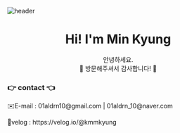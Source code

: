 ![header](https://capsule-render.vercel.app/api?type=transparent%&text=Hi!%20I'm%20Min%20Kyung&fontColor=d6ace6&align=center)

<h1 align=center de> Hi! I'm Min Kyung </h1>
<p align=center> 안녕하세요.<br/> 💖 방문해주셔서 감사합니다! 💖</p>


<div>
	<h3> 👉 contact 👈 </h3>
	<p>✉️E-mail : 01aldrn10@gmail.com | 01aldrn_10@naver.com<p>
	<p>💬velog : https://velog.io/@kmmkyung<p>
</div>
